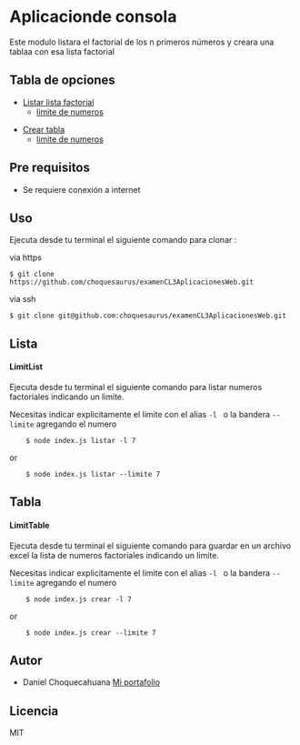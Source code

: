 # Aplicacionde consola

Este modulo listara el factorial de los n primeros números y creara una tablaa con esa lista factorial
## Tabla de opciones
* [Listar lista factorial](#Lista)
    - [limite de numeros](#LimitList)

- [Crear tabla](#Tabla)
    - [limite de numeros](#LimitTable) 

## Pre requisitos

- Se requiere conexión a internet

## Uso

Ejecuta desde tu terminal el siguiente comando para clonar :

via https

    $ git clone https://github.com/choquesaurus/examenCL3AplicacionesWeb.git

via ssh

    $ git clone git@github.com:choquesaurus/examenCL3AplicacionesWeb.git
    
## Lista


#### LimitList
Ejecuta desde tu terminal el siguiente comando para listar numeros factoriales indicando un limite.

Necesitas indicar explicitamente el limite con el alias `-l ` o la bandera `--limite` agregando el numero

```console
    $ node index.js listar -l 7

```
or

```console
    $ node index.js listar --limite 7

```
## Tabla

#### LimitTable
Ejecuta desde tu terminal el siguiente comando para guardar en un archivo excel la lista de numeros factoriales indicando un limite.

Necesitas indicar explicitamente el limite con el alias `-l ` o  la bandera `--limite` agregando el numero

```console
    $ node index.js crear -l 7

```
or

```console
    $ node index.js crear --limite 7

```


## Autor

- Daniel Choquecahuana [Mi portafolio](choquesaurus.com)

## Licencia

MIT

